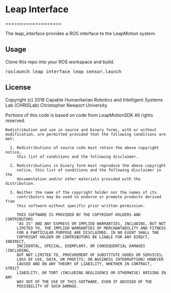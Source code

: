 # Leap Interface
===================

The leap_interface provides a ROS interface to the LeapMotion system.


Usage
-------

Clone this repo into your ROS workspace and build.

<pre>
roslaunch leap_interface leap_sensor.launch
</pre>


License
-------

Copyright (c) 2018
Capable Humanitarian Robotics and Intelligent Systems Lab (CHRISLab)
Christopher Newport University

Portions of this code is based on code from LeapMotionSDK
	All rights reserved.

	Redistribution and use in source and binary forms, with or without
	modification, are permitted provided that the following conditions are met:

	  1. Redistributions of source code must retain the above copyright notice,
	     this list of conditions and the following disclaimer.

	  2. Redistributions in binary form must reproduce the above copyright
	     notice, this list of conditions and the following disclaimer in the
	     documentation and/or other materials provided with the distribution.

	  3. Neither the name of the copyright holder nor the names of its
	     contributors may be used to endorse or promote products derived from
	     this software without specific prior written permission.

	     THIS SOFTWARE IS PROVIDED BY THE COPYRIGHT HOLDERS AND CONTRIBUTORS
	     "AS IS" AND ANY EXPRESS OR IMPLIED WARRANTIES, INCLUDING, BUT NOT
	     LIMITED TO, THE IMPLIED WARRANTIES OF MERCHANTABILITY AND FITNESS
	     FOR A PARTICULAR PURPOSE ARE DISCLAIMED. IN NO EVENT SHALL THE
	     COPYRIGHT HOLDER OR CONTRIBUTORS BE LIABLE FOR ANY DIRECT, INDIRECT,
	     INCIDENTAL, SPECIAL, EXEMPLARY, OR CONSEQUENTIAL DAMAGES (INCLUDING,
	     BUT NOT LIMITED TO, PROCUREMENT OF SUBSTITUTE GOODS OR SERVICES;
	     LOSS OF USE, DATA, OR PROFITS; OR BUSINESS INTERRUPTION) HOWEVER
	     CAUSED AND ON ANY THEORY OF LIABILITY, WHETHER IN CONTRACT, STRICT
	     LIABILITY, OR TORT (INCLUDING NEGLIGENCE OR OTHERWISE) ARISING IN ANY
	     WAY OUT OF THE USE OF THIS SOFTWARE, EVEN IF ADVISED OF THE
	     POSSIBILITY OF SUCH DAMAGE.

[FlexBE]: https://flexbe.github.io
[MoveIt!]: http://moveit.ros.org
[ROS Install Guide]: http://wiki.ros.org/kinetic/Installation
[Kinova Flexible Manipulation]: https://github.com/CNURobotics/chris_kinova_manipulation
[CHRISLab Install]: https://github.com/CNURobotics/chris_install
